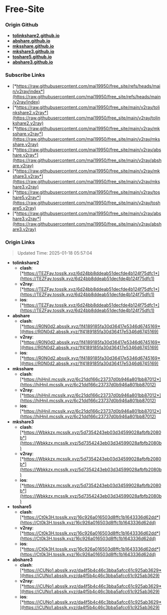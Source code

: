 # Free-Site

### Origin Github

- [**tolinkshare2.github.io**](https://github.com/tolinkshare2/tolinkshare2.github.io)
- [**abshare.github.io**](https://github.com/abshare/abshare.github.io)
- [**mksshare.github.io**](https://github.com/mksshare/mksshare.github.io)
- [**mkshare3.github.io**](https://github.com/mkshare3/mkshare3.github.io)
- [**toshare5.github.io**](https://github.com/toshare5/toshare5.github.io)
- [**abshare3.github.io**](https://github.com/abshare3/abshare3.github.io)

### Subscribe Links

- [*https://raw.githubusercontent.com/mai19950/free_site/refs/heads/main/v2ray/index*](https://raw.githubusercontent.com/mai19950/free_site/refs/heads/main/v2ray/index)
- [*https://raw.githubusercontent.com/mai19950/free_site/main/v2ray/tolinkshare2.v2ray*](https://raw.githubusercontent.com/mai19950/free_site/main/v2ray/tolinkshare2.v2ray)
- [*https://raw.githubusercontent.com/mai19950/free_site/main/v2ray/mksshare.v2ray*](https://raw.githubusercontent.com/mai19950/free_site/main/v2ray/mksshare.v2ray)
- [*https://raw.githubusercontent.com/mai19950/free_site/main/v2ray/abshare.v2ray*](https://raw.githubusercontent.com/mai19950/free_site/main/v2ray/abshare.v2ray)
- [*https://raw.githubusercontent.com/mai19950/free_site/main/v2ray/mkshare3.v2ray*](https://raw.githubusercontent.com/mai19950/free_site/main/v2ray/mkshare3.v2ray)
- [*https://raw.githubusercontent.com/mai19950/free_site/main/v2ray/toshare5.v2ray*](https://raw.githubusercontent.com/mai19950/free_site/main/v2ray/toshare5.v2ray)
- [*https://raw.githubusercontent.com/mai19950/free_site/main/v2ray/abshare3.v2ray*](https://raw.githubusercontent.com/mai19950/free_site/main/v2ray/abshare3.v2ray)

### Origin Links

> Updated Time: 2025-01-18 05:57:04

- **tolinkshare2**
  - **clash**: [*https://TEZFay.tosslk.xyz/6d24bb8ddeab51decfde4b124f75dfc1*](https://TEZFay.tosslk.xyz/6d24bb8ddeab51decfde4b124f75dfc1)
  - **v2ray**: [*https://TEZFay.tosslk.xyz/6d24bb8ddeab51decfde4b124f75dfc1*](https://TEZFay.tosslk.xyz/6d24bb8ddeab51decfde4b124f75dfc1)
  - **ios**: [*https://TEZFay.tosslk.xyz/6d24bb8ddeab51decfde4b124f75dfc1*](https://TEZFay.tosslk.xyz/6d24bb8ddeab51decfde4b124f75dfc1)
- **abshare**
  - **clash**: [*https://R0N0d2.absslk.xyz/1f4189185fa30d36417e5346d6745169*](https://R0N0d2.absslk.xyz/1f4189185fa30d36417e5346d6745169)
  - **v2ray**: [*https://R0N0d2.absslk.xyz/1f4189185fa30d36417e5346d6745169*](https://R0N0d2.absslk.xyz/1f4189185fa30d36417e5346d6745169)
  - **ios**: [*https://R0N0d2.absslk.xyz/1f4189185fa30d36417e5346d6745169*](https://R0N0d2.absslk.xyz/1f4189185fa30d36417e5346d6745169)
- **mksshare**
  - **clash**: [*https://hiHniI.mcsslk.xyz/6c21dd166c23737d0b946a801bb87012*](https://hiHniI.mcsslk.xyz/6c21dd166c23737d0b946a801bb87012)
  - **v2ray**: [*https://hiHniI.mcsslk.xyz/6c21dd166c23737d0b946a801bb87012*](https://hiHniI.mcsslk.xyz/6c21dd166c23737d0b946a801bb87012)
  - **ios**: [*https://hiHniI.mcsslk.xyz/6c21dd166c23737d0b946a801bb87012*](https://hiHniI.mcsslk.xyz/6c21dd166c23737d0b946a801bb87012)
- **mkshare3**
  - **clash**: [*https://Wbkkzx.mcsslk.xyz/5d7354243eb03d34599028afbfb2080b*](https://Wbkkzx.mcsslk.xyz/5d7354243eb03d34599028afbfb2080b)
  - **v2ray**: [*https://Wbkkzx.mcsslk.xyz/5d7354243eb03d34599028afbfb2080b*](https://Wbkkzx.mcsslk.xyz/5d7354243eb03d34599028afbfb2080b)
  - **ios**: [*https://Wbkkzx.mcsslk.xyz/5d7354243eb03d34599028afbfb2080b*](https://Wbkkzx.mcsslk.xyz/5d7354243eb03d34599028afbfb2080b)
- **toshare5**
  - **clash**: [*https://Ct0k3H.tosslk.xyz/16c926a016503d8ffc1b1643336d62dd*](https://Ct0k3H.tosslk.xyz/16c926a016503d8ffc1b1643336d62dd)
  - **v2ray**: [*https://Ct0k3H.tosslk.xyz/16c926a016503d8ffc1b1643336d62dd*](https://Ct0k3H.tosslk.xyz/16c926a016503d8ffc1b1643336d62dd)
  - **ios**: [*https://Ct0k3H.tosslk.xyz/16c926a016503d8ffc1b1643336d62dd*](https://Ct0k3H.tosslk.xyz/16c926a016503d8ffc1b1643336d62dd)
- **abshare3**
  - **clash**: [*https://iCUNo1.absslk.xyz/da4f5b4c46c3bba5afcc61c925ab3629*](https://iCUNo1.absslk.xyz/da4f5b4c46c3bba5afcc61c925ab3629)
  - **v2ray**: [*https://iCUNo1.absslk.xyz/da4f5b4c46c3bba5afcc61c925ab3629*](https://iCUNo1.absslk.xyz/da4f5b4c46c3bba5afcc61c925ab3629)
  - **ios**: [*https://iCUNo1.absslk.xyz/da4f5b4c46c3bba5afcc61c925ab3629*](https://iCUNo1.absslk.xyz/da4f5b4c46c3bba5afcc61c925ab3629)
